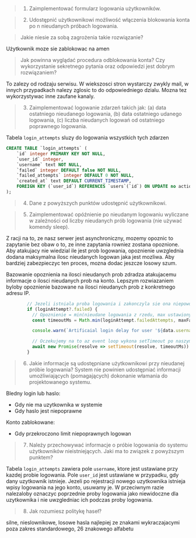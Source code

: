 > 1. Zaimplementować formularz logowania użytkowników.

<!-- TODO: Screen formularza  -->

> 2. Udostępnić użytkownikowi możliwość włączenia blokowania konta po n nieudanych
próbach logowania.

<!-- NOTE: Ustawilem na 99999, @Filip, dodaj widok do ustawienia. 99999 niech bedzie jako 'nieograniczone'  -->


> Jakie niesie za sobą zagrożenia takie rozwiązanie?

Użytkownik moze sie zablokowac na amen

> Jak powinna wyglądać procedura odblokowania konta? Czy wykorzystanie sekretnego pytania oraz odpowiedzi jest dobrym rozwiązaniem?

To zalezy od rodzaju serwisu. W wiekszosci stron wystarczy zwykly mail, w innych przypadkach nalezy zglosic to do odpowiedniego dzialu. Mozna tez wykorzystywac inne zaufane kanaly.


> 3. Zaimplementować logowanie zdarzeń takich jak:
> (a) data ostatniego nieudanego logowania,
> (b) data ostatniego udanego logowania,
> (c) liczba nieudanych logowań od ostatniego poprawnego logowania.

Tabela `login_attempts` sluzy do logowania wszystkich tych zdarzen
```sql
CREATE TABLE `login_attempts` (
	`id` integer PRIMARY KEY NOT NULL,
	`user_id` integer,
	`username` text NOT NULL,
	`failed` integer DEFAULT false NOT NULL,
	`failed_attempts` integer DEFAULT 0 NOT NULL,
	`created_at` text DEFAULT CURRENT_TIMESTAMP,
	FOREIGN KEY (`user_id`) REFERENCES `users`(`id`) ON UPDATE no action ON DELETE cascade
);
```

> 4. Dane z powyższych punktów udostępnić użytkownikowi.
<!-- TODO: @Filip, widok i screeny tutaj. Wszystko masz pod /api/auth/login-attempts  -->

> 5. Zaimplementować opóźnienie po nieudanym logowaniu wyliczane w zależności od liczby nieudanych prób logowania (nie używać komendy sleep).

Z racji na to, ze nasz serwer jest asynchroniczny, mozemy opoznic to zapytanie bez obaw o to, ze inne zapytania rowniez zostana opoznione. Aby atakujacy nie wiedzial ile jest prob logowania, opoznienie uwzglednia dodana maksymalna ilosc nieudanych logowan jaka jest mozliwa. Aby bardziej zabezpieczyc ten proces, mozna dodac jeszcze losowy szum.

Bazowanie opoznienia na ilosci nieudanych prob zdradza atakujacemu informacje o ilosci nieudanych prob na konto. Lepszym rozwiazaniem byloby opoznienie bazowane na ilosci nieudanych prob z konkretnego adresu IP.

```ts
        // Jezeli istniala proba logowania i zakonczyla sie ona niepowodzeniem
        if (loginAttempt?.failed) {
          // Opoznienie = min(nieudane logowania z rzedu, max ustawiony przez uzytkownika) * 5000ms
          const timeoutMs = Math.min(loginAttempt.failedAttempts, maxFailedAttempts) * DELAY_BASE_MS

          console.warn(`Artificaial login delay for user '${data.username}': ${timeoutMs}ms`)

          // Oczekujemy na to az event loop wykona setTimeout po naszym opoznieniu
          await new Promise(resolve => setTimeout(resolve, timeoutMs))
        }
```

> 6. Jakie informacje są udostępniane użytkownikowi przy nieudanej próbie logowania? System nie powinien udostępniać informacji umożliwiających (pomagających) dokonanie włamania do projektowanego systemu.

Bledny login lub haslo:
  - Gdy nie ma uzytkownika w systemie
  - Gdy haslo jest niepoprawne

Konto zablokowane:
  - Gdy przekroczono limit niepoprawnych logowan

<!-- NOTE: Otworzylem PR w nuxt-authjs: https://github.com/Hebilicious/authjs-nuxt/pull/177 -->


> 7. Należy przechowywać informacje o próbie logowania do systemu użytkowników nieistniejących. Jaki ma to związek z powyższym punktem?

Tabela `login_attempts` zawiera pole `username`, ktore jest ustawiane przy kazdej probie logowania. Pole `user_id` jest ustawiane w przypadku, gdy dany uzytkownik istnieje. Jezeli po rejestracji nowego uzytkownika istnieja wpisy logowania na jego konto, usuwamy je. W przeciwnym razie nalezaloby oznaczyc poprzednie proby logowania jako niewidoczne dla uzytkownika i nie uwzgledniac ich podczas proby logowania.



> 8. Jak rozumiesz politykę haseł?

silne, nieslownikowe, losowe hasla najlepiej ze znakami wykraczajacymi poza zakres standardowego, 26 znakowego alfabetu
